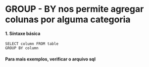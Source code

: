 # GROUP - BY nos permite agregar colunas por alguma categoria

#### 1. Síntaxe básica
````
SELECT column FROM table
GROUP BY column
````
#### Para mais exemplos, verificar o arquivo sql
